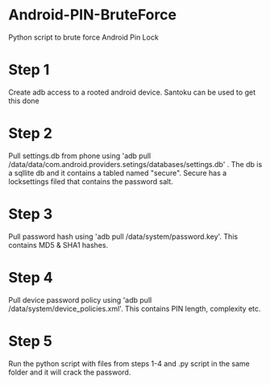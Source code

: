 # Android-PIN-BruteForce
Python script to brute force Android Pin Lock

# Step 1
Create adb access to a rooted android device. Santoku can be used to get this done

# Step 2
Pull settings.db from phone using 'adb pull /data/data/com.android.providers.setings/databases/settings.db' . The db is a sqllite db and it contains a tabled named "secure". Secure has a locksettings filed that contains the password salt. 

# Step 3
Pull password hash using 'adb pull /data/system/password.key'. This contains MD5 & SHA1 hashes.

# Step 4
Pull device password policy using 'adb pull /data/system/device_policies.xml'. This contains PIN length, complexity etc.

# Step 5
Run the python script with files from steps 1-4 and .py script in the same folder and it will crack the password.
